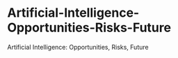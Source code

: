# Artificial-Intelligence-Opportunities-Risks-Future
Artificial Intelligence: Opportunities, Risks, Future
